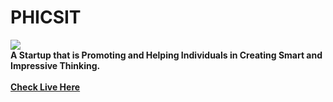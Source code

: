 # PHICSIT

<div style="width: 100px;">
<img src="https://abtp2.github.io/PHICSIT/img/logo.jpg">
</div>
<b>
A Startup that is Promoting and Helping Individuals in Creating Smart and Impressive Thinking.
<b>
<br>
<br>
<a href="https://abtp2.github.io/PHICSIT">Check Live Here</a>



